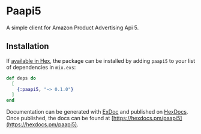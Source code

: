 # Paapi5

A simple client for Amazon Product Advertising Api 5.

## Installation

If [available in Hex](https://hex.pm/docs/publish), the package can be installed
by adding `paapi5` to your list of dependencies in `mix.exs`:

```elixir
def deps do
  [
    {:paapi5, "~> 0.1.0"}
  ]
end
```

Documentation can be generated with [ExDoc](https://github.com/elixir-lang/ex_doc)
and published on [HexDocs](https://hexdocs.pm). Once published, the docs can
be found at [https://hexdocs.pm/paapi5](https://hexdocs.pm/paapi5).

